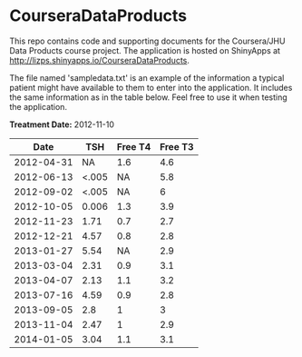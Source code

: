 CourseraDataProducts
====================

This repo contains code and supporting documents for the Coursera/JHU Data Products course project. The application is hosted on ShinyApps at http://lizps.shinyapps.io/CourseraDataProducts.

The file named 'sampledata.txt' is an example of the information a typical patient might have available to them to enter into the application. It includes the same information as in the table below. Feel free to use it when testing the application.

**Treatment Date:** 2012-11-10

<html>
</head>
<body>
<table id="styled-table" summary="Patient Sample Data">
    <thead>
    	<tr>
        	<th scope="col">Date</th>
		<th scope="col">TSH</th>
		<th scope="col">Free T4</th>
		<th scope="col">Free T3</th>
        </tr>
    </thead>
    <tbody>
<tr>
    <td>2012-04-31</td>
    <td>NA</td>
    <td>1.6</td>
    <td>4.6</td>
  </tr>
  <tr>
    <td>2012-06-13</td>
    <td>&lt;.005</td>
    <td>NA</td>
    <td>5.8</td>
  </tr>
  <tr>
    <td>2012-09-02</td>
    <td>&lt;.005</td>
    <td>NA</td>
    <td>6</td>
  </tr>
  <tr>
    <td>2012-10-05</td>
    <td>0.006</td>
    <td>1.3</td>
    <td>3.9</td>
  </tr>
  <tr>
    <td>2012-11-23</td>
    <td>1.71</td>
    <td>0.7</td>
    <td>2.7</td>
  </tr>
  <tr>
    <td>2012-12-21</td>
    <td>4.57</td>
    <td>0.8</td>
    <td>2.8</td>
  </tr>
  <tr>
    <td>2013-01-27</td>
    <td>5.54</td>
    <td>NA</td>
    <td>2.9</td>
  </tr>
  <tr>
    <td>2013-03-04</td>
    <td>2.31</td>
    <td>0.9</td>
    <td>3.1</td>
  </tr>
  <tr>
    <td>2013-04-07</td>
    <td>2.13</td>
    <td>1.1</td>
    <td>3.2</td>
  </tr>
  <tr>
    <td>2013-07-16</td>
    <td>4.59</td>
    <td>0.9</td>
    <td>2.8</td>
  </tr>
  <tr>
    <td>2013-09-05</td>
    <td>2.8</td>
    <td>1</td>
    <td>3</td>
  </tr>
  <tr>
    <td>2013-11-04</td>
    <td>2.47</td>
    <td>1</td>
    <td>2.9</td>
  </tr>
  <tr>
    <td>2014-01-05</td>
    <td>3.04</td>
    <td>1.1</td>
    <td>3.1</td>
  </tr>
    </tbody>
</table>
</body>
</html>


